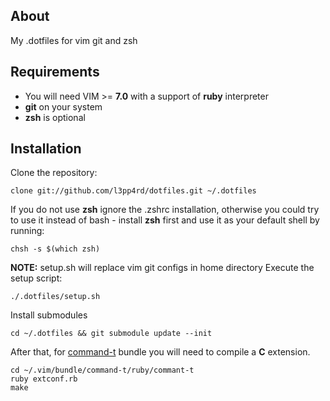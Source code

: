 ## About

My .dotfiles for vim git and zsh

## Requirements

- You will need VIM >= **7.0** with a support of **ruby** interpreter
- **git** on your system
- **zsh** is optional

## Installation

Clone the repository:

    clone git://github.com/l3pp4rd/dotfiles.git ~/.dotfiles

If you do not use **zsh** ignore the .zshrc installation, otherwise you could try to use it instead
of bash - install **zsh** first and use it as your default shell by running:

    chsh -s $(which zsh)

**NOTE:** setup.sh will replace vim git configs in home directory
Execute the setup script:

    ./.dotfiles/setup.sh

Install submodules

    cd ~/.dotfiles && git submodule update --init

After that, for [command-t](http://github.com/wincent/Command-T) bundle you will need
to compile a **C** extension.

    cd ~/.vim/bundle/command-t/ruby/commant-t
    ruby extconf.rb
    make

